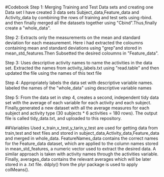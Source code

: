#Codebook
Step 1: Merging Training and Test Data sets and creating one Data set I have created 3 data sets Subject_data,Feature_data and Activity_data by combining the rows of training and test sets using rbind. and then finally merged all the datasets together using "Cbind".Thus,finally create a "whole_data".

Step 2: Extracts only the measurements on the mean and standard deviation for each measurement. Here i had extracted the coloumns containing mean and standard deviations using "grep"and stored in mean_std_features.Then Subsetted the desired coloumns in "Feature_data".

Step 3: Uses descriptive activity names to name the activities in the data set. Extracted the names from activity_labels.txt using "read.table" and then updated the file using the names of this text file

Step 4: Appropriately labels the data set with descriptive variable names. labeled the names of the "whole_data" using descriptive variable names

Step 5: From the data set in step 4, creates a second, independent tidy data set with the average of each variable for each activity and each subject. Finally,generated a new dataset with all the average measures for each subject and activity type (30 subjects * 6 activities = 180 rows). The output file is called tidy_data.txt, and uploaded to this repository.

##Variables Used
x_train,x_test,y_tarin,y_test are used for getting data from train,test and text files and stored in subject_data,Activity_data,Feature_data and merged in whole_data.
FeatureNames_data contains the correct names for the Feature_data dataset, which are applied to the column names stored in mean_std_features, a numeric vector used to extract the desired data.
A similar approach is taken with activity names through the activities variable.
Finally, averages_data contains the relevant averages which will be later stored in a .txt file. ddply() from the plyr package is used to apply colMeans().
